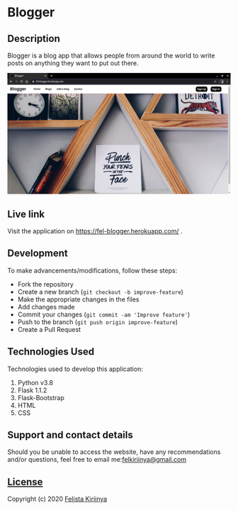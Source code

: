 # Blogger

## Description
Blogger is a blog app that allows people from around the world to write posts on anything they want to put out there.

![landing](./app/static/images/landing.png)


## Live link
Visit the application on https://fel-blogger.herokuapp.com/ .

## Development
To make advancements/modifications, follow these steps:

- Fork the repository
- Create a new branch (`git checkout -b improve-feature`)
- Make the appropriate changes in the files
- Add changes made
- Commit your changes (`git commit -am 'Improve feature'`)
- Push to the branch (`git push origin improve-feature`)
- Create a Pull Request 

## Technologies Used
Technologies used to develop this application:

1. Python v3.8
2. Flask 1.1.2
3. Flask-Bootstrap
4. HTML 
5. CSS


## Support and contact details

Should you be unable to access the website, have any recommendations and/or questions, feel free to email me:[felkiriinya@gmail.com](mailto:felkiriinya@gmail.com)

## [License](https://github.com/felkiriinya/Personal-blog/blob/master/LICENSE)

Copyright (c) 2020 [Felista Kiriinya](https://github.com/felkiriinya)
